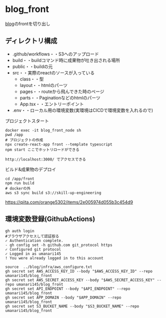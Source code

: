 # blog_front

[blog](https://github.com/umanari145/blog)のfrontを切り出し

## ディレクトリ構成

- .github/workflows・・S3へのアップロード
- build・・buildコマンド時に成果物が吐き出される場所
- public・・buildの元
- src・・実際のreactのソースが入っている
  - class・・型
  - layout・・htmlのパーツ
  - pages・・routeから飛んできた時のページ
  - parts・・Paginationなどのhtmlのパーツ
  - App.tsx・・エントリーポイント
- .env・・ローカル用の環境変数(実環境はCICDで環境変数を入れるので)

プロジェクトスタート

```
docker exec -it blog_front_node sh
pwd /app
# プロジェクトの作成
npx create-react-app front --template typescript
npm start ここでホットリロードができる

http://localhost:3000/ でアクセスできる
```

ビルド&成果物のデプロイ

```
cd /app/front
npm run build
# dockerの外
aws s3 sync build s3://skill-up-engineering
```

https://qiita.com/orange5302/items/2e005974d055b3c454d9

## 環境変数登録(GithubActions)

```
gh auth login
#ブラウザアクセスして認証取る
✓ Authentication complete.
- gh config set -h github.com git_protocol https
✓ Configured git protocol
✓ Logged in as umanari145
! You were already logged in to this account

source  ../blog/infra/aws_configure.txt
gh secret set AWS_ACCESS_KEY_ID --body "$AWS_ACCESS_KEY_ID" --repo umanari145/blog_front
gh secret set AWS_SECRET_ACCESS_KEY --body "$AWS_SECRET_ACCESS_KEY" --repo umanari145/blog_front
gh secret set API_ENDPOINT --body "$API_ENDPOINT" --repo umanari145/blog_front
gh secret set APP_DOMAIN --body "$APP_DOMAIN" --repo umanari145/blog_front
gh secret set S3_BUCKET_NAME --body "$S3_BUCKET_NAME" --repo umanari145/blog_front
```
